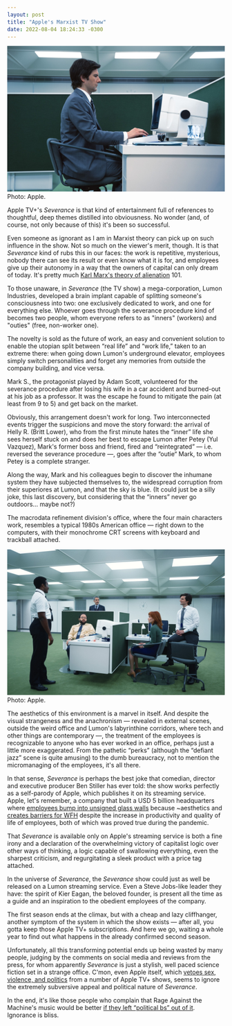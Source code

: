 ```yaml
---
layout: post
title: "Apple's Marxist TV Show"
date: 2022-08-04 18:24:33 -0300
---
```

![A white man, short hair, sit on his desk, in front an old-fashioned computer, in an old-fashioned office environment.](/assets/2022/severance-apple-marxist-show/ruptura-severance-mark-s.jpg)  
Photo: Apple.

Apple TV+'s _Severance_ is that kind of entertainment full of references to thoughtful, deep themes distilled into obviousness. No wonder (and, of course, not only because of this) it's been so successful.

Even someone as ignorant as I am in Marxist theory can pick up on such influence in the show. Not so much on the viewer's merit, though. It is that _Severance_ kind of rubs this in our faces: the work is repetitive, mysterious, nobody there can see its result or even know what it is for, and employees give up their autonomy in a way that the owners of capital can only dream of today. It's pretty much [Karl Marx's theory of alienation](https://en.wikipedia.org/wiki/Marx%27s_theory_of_alienation) 101.

To those unaware, in _Severance_ (the TV show) a mega-corporation, Lumon Industries, developed a brain implant capable of splitting someone's consciousness into two: one exclusively dedicated to work, and one for everything else. Whoever goes through the severance procedure kind of becomes two people, whom everyone refers to as "inners" (workers) and "outies" (free, non-worker one).

The novelty is sold as the future of work, an easy and convenient solution to enable the utopian split between “real life” and “work life,” taken to an extreme there: when going down Lumon's underground elevator, employees simply switch personalities and forget any memories from outside the company building, and vice versa.

Mark S., the protagonist played by Adam Scott, volunteered for the severance procedure after losing his wife in a car accident and burned-out at his job as a professor. It was the escape he found to mitigate the pain (at least from 9 to 5) and get back on the market.

Obviously, this arrangement doesn't work for long. Two interconnected events trigger the suspicions and move the story forward: the arrival of Helly R. (Britt Lower), who from the first minute hates the “inner” life she sees herself stuck on and does her best to escape Lumon after Petey (Yul Vazquez), Mark's former boss and friend, fired and “reintegrated” — i.e. reversed the severance procedure —, goes after the “outie“ Mark, to whom Petey is a complete stranger.

Along the way, Mark and his colleagues begin to discover the inhumane system they have subjected themselves to, the widespread corruption from their superiores at Lumon, and that the sky is blue. (It could just be a silly joke, this last discovery, but considering that the “inners” never go outdoors… maybe not?)

The macrodata refinement division's office, where the four main characters work, resembles a typical 1980s American office — right down to the computers, with their monochrome CRT screens with keyboard and trackball attached.

![Four office workers sit or leaning on desk offices, in an old-fashioned office, being observed by a standing man on the left.](/assets/2022/severance-apple-marxist-show/ruptura-severance-lumon.jpg)  
Photo: Apple.

The aesthetics of this environment is a marvel in itself. And despite the visual strangeness and the anachronism — revealed in external scenes, outside the weird office and Lumon's labyrinthine corridors, where tech and other things are contemporary —, the treatment of the employees is recognizable to anyone who has ever worked in an office, perhaps just a little more exaggerated. From the pathetic “perks” (although the “defiant jazz” scene is quite amusing) to the dumb bureaucracy, not to mention the micromanaging of the employees, it's all there.

In that sense, _Severance_ is perhaps the best joke that comedian, director and executive producer Ben Stiller has ever told: the show works perfectly as a self-parody of Apple, which publishes it on its streaming service. Apple, let's remember, a company that built a USD 5 billion headquarters where [employees bump into unsigned glass walls](https://time.com/5162419/apple-new-headquarters-glass/) because ~aesthetics and [creates barriers for WFH](https://www.businessinsider.com/apple-manager-quit-strict-return-to-office-policies-wfh-2021-11?op=1) despite the increase in productivity and quality of life of employees, both of which was proved true during the pandemic.

That _Severance_ is available only on Apple's streaming service is both a fine irony and a declaration of the overwhelming victory of capitalist logic over other ways of thinking, a logic capable of swallowing everything, even the sharpest criticism, and regurgitating a sleek product with a price tag attached.

In the universe of _Severance_, the _Severance_ show could just as well be released on a Lumon streaming service. Even a Steve Jobs-like leader they have: the spirit of Kier Eagan, the beloved founder, is present all the time as a guide and an inspiration to the obedient employees of the company.

The first season ends at the climax, but with a cheap and lazy cliffhanger, another symptom of the system in which the show exists — after all, you gotta keep those Apple TV+ subscriptions. And here we go, waiting a whole year to find out what happens in the already confirmed second season.

Unfortunately, all this transforming potential ends up being wasted by many people, judging by the comments on social media and reviews from the press, for whom apparently _Severance_ is just a stylish, well paced science fiction set in a strange office. C'mon, even Apple itself, which [vetoes sex, violence, and politics](https://www.independent.co.uk/arts-entertainment/tv/news/apple-tv-vital-signs-dr-dre-sex-violence-politics-tim-cook-a8552901.html) from a number of Apple TV+ shows, seems to ignore the extremely subversive appeal and political nature of _Severance_.

In the end, it's like those people who complain that Rage Against the Machine's music would be better [if they left “political bs” out of it](https://loudwire.com/people-discover-rage-against-the-machine-sing-about-politics-angry/). Ignorance is bliss.